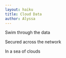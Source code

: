 ```yaml
---
layout: haiku
title: Cloud Data
author: Alyssa
---
```


Swim through the data<br>

Secured across the network<br>

In a sea of clouds<br>
